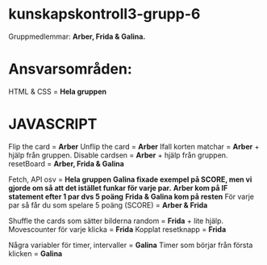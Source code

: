 # kunskapskontroll3-grupp-6




Gruppmedlemmar: **Arber, Frida & Galina.**

# Ansvarsområden:

HTML & CSS = **Hela gruppen**

# JAVASCRIPT

Flip the card = **Arber**
Unflip the card = **Arber**
Ifall korten matchar = **Arber** + hjälp från gruppen.
Disable cardsen = **Arber** + hjälp från gruppen.
resetBoard = **Arber, Frida & Galina**

Fetch, API osv = **Hela gruppen**
**Galina fixade exempel på SCORE, men vi gjorde om så att det istället funkar för varje par.**
**Arber kom på IF statement efter 1 par dvs 5 poäng**
**Frida & Galina kom på resten**
För varje par så får du som spelare 5 poäng (SCORE) = **Arber & Frida**

Shuffle the cards som sätter bilderna random = **Frida** + lite hjälp.
Movescounter för varje klicka = **Frida**
Kopplat resetknapp = **Frida**

Några variabler för timer, intervaller = **Galina**
Timer som börjar från första klicken = **Galina**